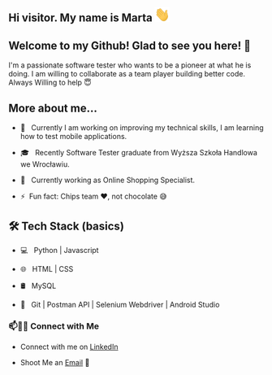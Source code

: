 ## Hi visitor. My name is Marta <img src="https://github.com/jatin-pahuja/jatin-pahuja/blob/master/Hi.gif" width="30px">
## Welcome to my Github! Glad to see you here! 🤩 


I'm a passionate software tester who wants to be a pioneer at what he is doing. I am willing to collaborate as a team player building better code. Always Willing to help 😇

## More about me...

- 🔭 &nbsp; Currently I am working on improving my technical skills, I am learning how to test mobile applications.

- 🎓 &nbsp; Recently Software Tester graduate from Wyższa Szkoła Handlowa we Wrocławiu.

- 🌱 &nbsp; Currently working as Online Shopping Specialist.

- ⚡&nbsp; Fun fact: Chips team :heart:, not chocolate :sweat_smile: 


## 🛠 Tech Stack (basics)

- 💻 &nbsp; Python | Javascript

- 🌐 &nbsp; HTML | CSS 

- 🛢 &nbsp; MySQL 

- 🔧 &nbsp; Git | Postman API | Selenium Webdriver | Android Studio


### 📫🤝🏻 Connect with Me

- Connect with me on [LinkedIn](https://www.linkedin.com/in/marta-dydak/) 

 - Shoot Me an [Email](mailto:mkdydak@gmail.com) 💌




